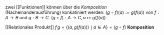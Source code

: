 zwei [[Funktionen]] können über die _Komposition_ (Nacheinanderausführung) konkatiniert werden: 
$(g \circ f)(a) := g(f(a))$ von $f: A \to B$ und $g: B \to C$.
$(g \circ f): A \to C, \, a \mapsto g(f(a))$

[[Relationales Produkt]] $f \, g = \{(a, g(f(a))) \mid a \in A\} = (g \circ f)$ **Komposition**

